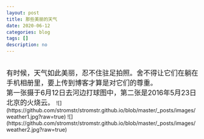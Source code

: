 ```yaml
---
layout: post
title: 那些美丽的天气
date: 2020-06-12
categories: blog
tags: []
description: no
---
```

<font size="4">
<br/> 有时候，天气如此美丽，忍不住驻足拍照。舍不得让它们在躺在手机相册里，要上传到博客才算是对它们的尊重。 <br/> 第一张摄于6月12日去河边打球图中，第二张是2016年5月23日北京的火烧云。
</font>
![](https://github.com/stromstr/stromstr.github.io/blob/master/_posts/images/weather1.jpg?raw=true)
![](https://github.com/stromstr/stromstr.github.io/blob/master/_posts/images/weather2.jpg?raw=true)
